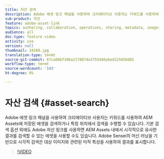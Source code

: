 ```yaml
---
title: 자산 검색
description: Adobe 에셋 링크 패널을 사용하여 크리에이티브 사용자는 키워드를 사용하여 AEM Assets에 저장된 에셋을 검색하거나 특정 위치에서 검색을 수행할 수 있습니다. 기본 검색 옵션 외에도 Adobe 자산 링크를 사용하면 AEM Assets 내에서 시각적으로 유사한 결과를 검색할 수 있는 에셋을 사용할 수도 있습니다. Adobe Sensei의 머신 러닝을 기반으로 시각적 검색은 대상 이미지와 관련된 미적 특성을 사용하여 결과를 표시합니다.
sub-product: 자산
feature: adobe-asset-link
topics: authoring, collaboration, operations, sharing, metadata, images, search, operations
audience: all
doc-type: feature video
activity: use
version: null
thumbnail: 34260.jpg
translation-type: tm+mt
source-git-commit: 67ca08bf386a217807da3755d46abed225050d02
workflow-type: tm+mt
source-wordcount: '143'
ht-degree: 0%

---
```



# 자산 검색 {#asset-search}

Adobe 에셋 링크 패널을 사용하여 크리에이티브 사용자는 키워드를 사용하여 AEM Assets에 저장된 에셋을 검색하거나 특정 위치에서 검색을 수행할 수 있습니다. 기본 검색 옵션 외에도 Adobe 자산 링크를 사용하면 AEM Assets 내에서 시각적으로 유사한 결과를 검색할 수 있는 에셋을 사용할 수도 있습니다. Adobe Sensei의 머신 러닝을 기반으로 시각적 검색은 대상 이미지와 관련된 미적 특성을 사용하여 결과를 표시합니다.

>[!VIDEO](https://video.tv.adobe.com/v/34260/?quality=12)
